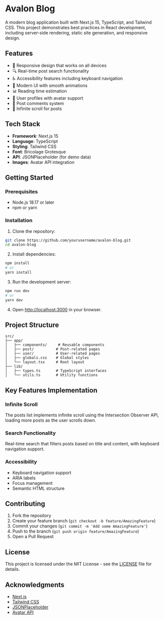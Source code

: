 # Avalon Blog

A modern blog application built with Next.js 15, TypeScript, and Tailwind CSS. This project demonstrates best practices in React development, including server-side rendering, static site generation, and responsive design.

## Features

- 📱 Responsive design that works on all devices
- 🔍 Real-time post search functionality
- ♿ Accessibility features including keyboard navigation
- 🎨 Modern UI with smooth animations
- 📊 Reading time estimation
- 👤 User profiles with avatar support
- 💬 Post comments system
- 🔄 Infinite scroll for posts

## Tech Stack

- **Framework**: Next.js 15
- **Language**: TypeScript
- **Styling**: Tailwind CSS
- **Font**: Bricolage Grotesque
- **API**: JSONPlaceholder (for demo data)
- **Images**: Avatar API integration

## Getting Started

### Prerequisites

- Node.js 18.17 or later
- npm or yarn

### Installation

1. Clone the repository:

```bash
git clone https://github.com/yourusername/avalon-blog.git
cd avalon-blog
```

2. Install dependencies:

```bash
npm install
# or
yarn install
```

3. Run the development server:

```bash
npm run dev
# or
yarn dev
```

4. Open [http://localhost:3000](http://localhost:3000) in your browser.

## Project Structure

```
src/
├── app/
│   ├── components/     # Reusable components
│   ├── post/          # Post-related pages
│   ├── user/          # User-related pages
│   ├── globals.css    # Global styles
│   └── layout.tsx     # Root layout
├── lib/
│   ├── types.ts       # TypeScript interfaces
│   └── utils.ts       # Utility functions
```

## Key Features Implementation

### Infinite Scroll

The posts list implements infinite scroll using the Intersection Observer API, loading more posts as the user scrolls down.

### Search Functionality

Real-time search that filters posts based on title and content, with keyboard navigation support.

### Accessibility

- Keyboard navigation support
- ARIA labels
- Focus management
- Semantic HTML structure

## Contributing

1. Fork the repository
2. Create your feature branch (`git checkout -b feature/AmazingFeature`)
3. Commit your changes (`git commit -m 'Add some AmazingFeature'`)
4. Push to the branch (`git push origin feature/AmazingFeature`)
5. Open a Pull Request

## License

This project is licensed under the MIT License - see the [LICENSE](LICENSE) file for details.

## Acknowledgments

- [Next.js](https://nextjs.org/)
- [Tailwind CSS](https://tailwindcss.com/)
- [JSONPlaceholder](https://jsonplaceholder.typicode.com/)
- [Avatar API](https://avatar.iran.liara.run/)
